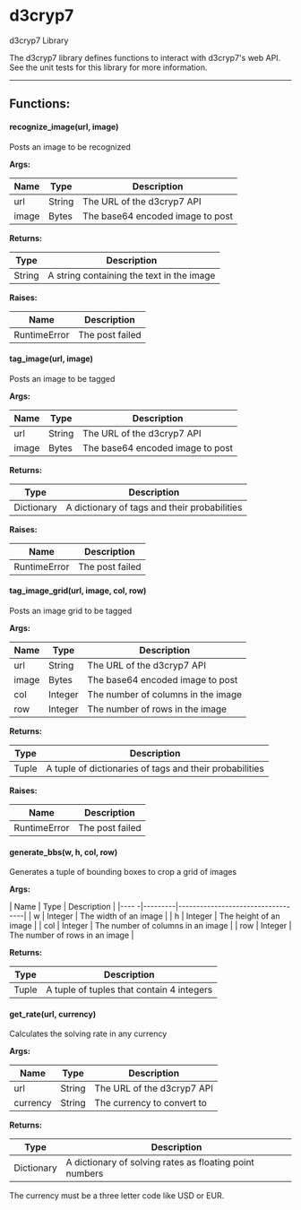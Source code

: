 d3cryp7
=======

d3cryp7 Library

The d3cryp7 library defines functions to interact with d3cryp7's web API.
See the unit tests for this library for more information.

- - - - - - - - - - - - - - - - - - - - - - - - - - - - - - - - - - - - - - - -

**Functions:**
--------------

#### recognize_image(url, image)

Posts an image to be recognized

**Args:**

| Name  |  Type  |           Description            |
|-------|--------|----------------------------------|
| url   | String | The URL of the d3cryp7 API       |
| image | Bytes  | The base64 encoded image to post |

**Returns:**

|  Type  |               Description                 |
|--------|-------------------------------------------|
| String | A string containing the text in the image |

**Raises:**

|     Name     |   Description   |
|--------------|-----------------|
| RuntimeError | The post failed |

#### tag_image(url, image)

Posts an image to be tagged

**Args:**

| Name  |  Type  |           Description            |
|-------|--------|----------------------------------|
| url   | String | The URL of the d3cryp7 API       |
| image | Bytes  | The base64 encoded image to post |

**Returns:**

|    Type    |                 Description                  |
|------------|----------------------------------------------|
| Dictionary | A dictionary of tags and their probabilities |

**Raises:**

|     Name     |   Description   |
|--------------|-----------------|
| RuntimeError | The post failed |

#### tag_image_grid(url, image, col, row)

Posts an image grid to be tagged

**Args:**

| Name  |  Type   |            Description             |
|-------|---------|------------------------------------|
| url   | String  | The URL of the d3cryp7 API         |
| image | Bytes   | The base64 encoded image to post   |
| col   | Integer | The number of columns in the image |
| row   | Integer | The number of rows in the image    |

**Returns:**

| Type  |                      Description                        |
|-------|---------------------------------------------------------|
| Tuple | A tuple of dictionaries of tags and their probabilities |

**Raises:**

|     Name     |   Description   |
|--------------|-----------------|
| RuntimeError | The post failed |

#### generate_bbs(w, h, col, row)

Generates a tuple of bounding boxes to crop a grid of images

**Args:**

| Name |  Type   |            Description            |
|---- -|---------|-----------------------------------|
| w    | Integer | The width of an image             |
| h    | Integer | The height of an image            |
| col  | Integer | The number of columns in an image |
| row  | Integer | The number of rows in an image    |

**Returns:**

| Type  |                Description                |
|-------|-------------------------------------------|
| Tuple | A tuple of tuples that contain 4 integers |

#### get_rate(url, currency)

Calculates the solving rate in any currency

**Args:**

|   Name   |  Type  |        Description         |
|----------|--------|----------------------------|
| url      | String | The URL of the d3cryp7 API |
| currency | String | The currency to convert to |

**Returns:**

|    Type    |                       Description                       |
|------------|---------------------------------------------------------|
| Dictionary | A dictionary of solving rates as floating point numbers |

The currency must be a three letter code like USD or EUR.
